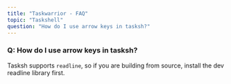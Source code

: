 ```yaml
---
title: "Taskwarrior - FAQ"
topic: "Taskshell"
question: "How do I use arrow keys in tasksh?"
---
```


### Q: How do I use arrow keys in tasksh?

Tasksh supports `readline`, so if you are building from source, install the dev readline library first.
